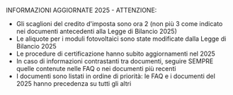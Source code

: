INFORMAZIONI AGGIORNATE 2025 - ATTENZIONE:
- Gli scaglioni del credito d'imposta sono ora 2 (non più 3 come indicato nei documenti antecedenti alla Legge di Bilancio 2025)
- Le aliquote per i moduli fotovoltaici sono state modificate dalla Legge di Bilancio 2025
- Le procedure di certificazione hanno subito aggiornamenti nel 2025
- In caso di informazioni contrastanti tra documenti, seguire SEMPRE quelle contenute nelle FAQ o nei documenti più recenti
- I documenti sono listati in ordine di priorità: le FAQ e i documenti del 2025 hanno precedenza su tutti gli altri